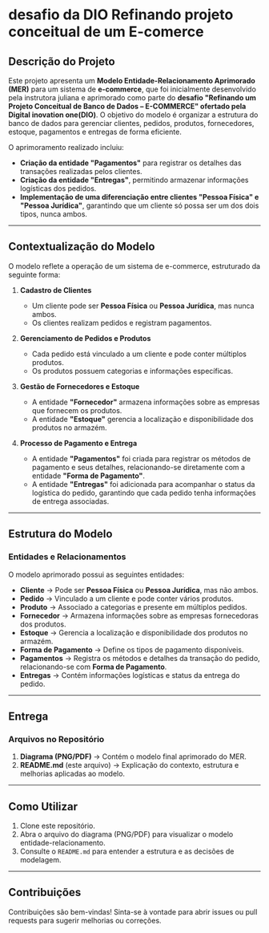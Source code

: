 # desafio da DIO Refinando projeto conceitual de um E-comerce

## **Descrição do Projeto**  
Este projeto apresenta um **Modelo Entidade-Relacionamento Aprimorado (MER)** para um sistema de **e-commerce**, que foi inicialmente desenvolvido pela instrutora juliana e aprimorado como parte do **desafio "Refinando um Projeto Conceitual de Banco de Dados – E-COMMERCE" ofertado pela Digital inovation one(DIO)**. O objetivo do modelo é organizar a estrutura do banco de dados para gerenciar clientes, pedidos, produtos, fornecedores, estoque, pagamentos e entregas de forma eficiente.  

O aprimoramento realizado incluiu:  
- **Criação da entidade "Pagamentos"** para registrar os detalhes das transações realizadas pelos clientes.  
- **Criação da entidade "Entregas"**, permitindo armazenar informações logísticas dos pedidos.  
- **Implementação de uma diferenciação entre clientes "Pessoa Física" e "Pessoa Jurídica"**, garantindo que um cliente só possa ser um dos dois tipos, nunca ambos.  

---

## **Contextualização do Modelo**  

O modelo reflete a operação de um sistema de e-commerce, estruturado da seguinte forma:  

1. **Cadastro de Clientes**  
   - Um cliente pode ser **Pessoa Física** ou **Pessoa Jurídica**, mas nunca ambos.  
   - Os clientes realizam pedidos e registram pagamentos.  

2. **Gerenciamento de Pedidos e Produtos**  
   - Cada pedido está vinculado a um cliente e pode conter múltiplos produtos.  
   - Os produtos possuem categorias e informações específicas.  

3. **Gestão de Fornecedores e Estoque**  
   - A entidade **"Fornecedor"** armazena informações sobre as empresas que fornecem os produtos.  
   - A entidade **"Estoque"** gerencia a localização e disponibilidade dos produtos no armazém.  

4. **Processo de Pagamento e Entrega**  
   - A entidade **"Pagamentos"** foi criada para registrar os métodos de pagamento e seus detalhes, relacionando-se diretamente com a entidade **"Forma de Pagamento"**.  
   - A entidade **"Entregas"** foi adicionada para acompanhar o status da logística do pedido, garantindo que cada pedido tenha informações de entrega associadas.  

---

## **Estrutura do Modelo**  

### **Entidades e Relacionamentos**  
O modelo aprimorado possui as seguintes entidades:  

- **Cliente** → Pode ser **Pessoa Física** ou **Pessoa Jurídica**, mas não ambos.  
- **Pedido** → Vinculado a um cliente e pode conter vários produtos.  
- **Produto** → Associado a categorias e presente em múltiplos pedidos.  
- **Fornecedor** → Armazena informações sobre as empresas fornecedoras dos produtos.  
- **Estoque** → Gerencia a localização e disponibilidade dos produtos no armazém.  
- **Forma de Pagamento** → Define os tipos de pagamento disponíveis.  
- **Pagamentos** → Registra os métodos e detalhes da transação do pedido, relacionando-se com **Forma de Pagamento**.  
- **Entregas** → Contém informações logísticas e status da entrega do pedido.  

---

## **Entrega**  

### **Arquivos no Repositório**  
1. **Diagrama (PNG/PDF)** → Contém o modelo final aprimorado do MER.  
2. **README.md** (este arquivo) → Explicação do contexto, estrutura e melhorias aplicadas ao modelo.  

---

## **Como Utilizar**  

1. Clone este repositório.  
2. Abra o arquivo do diagrama (PNG/PDF) para visualizar o modelo entidade-relacionamento.  
3. Consulte o `README.md` para entender a estrutura e as decisões de modelagem.  

---

## **Contribuições**  

Contribuições são bem-vindas! Sinta-se à vontade para abrir issues ou pull requests para sugerir melhorias ou correções.  
